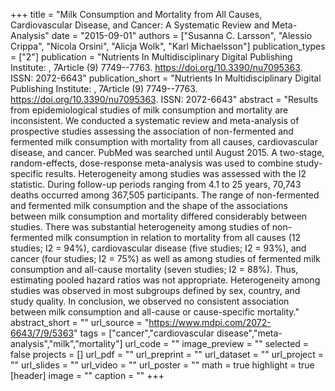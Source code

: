 +++
title = "Milk Consumption and Mortality from All Causes, Cardiovascular Disease, and Cancer: A Systematic Review and Meta-Analysis"
date = "2015-09-01"
authors = ["Susanna C. Larsson", "Alessio Crippa", "Nicola Orsini", "Alicja Wolk", "Karl Michaelsson"]
publication_types = ["2"]
publication = "Nutrients In Multidisciplinary Digital Publishing Institute: , 7Article (9) 7749--7763. https://doi.org/10.3390/nu7095363. ISSN: 2072-6643"
publication_short = "Nutrients In Multidisciplinary Digital Publishing Institute: , 7Article (9) 7749--7763. https://doi.org/10.3390/nu7095363. ISSN: 2072-6643"
abstract = "Results from epidemiological studies of milk consumption and mortality are inconsistent. We conducted a systematic review and meta-analysis of prospective studies assessing the association of non-fermented and fermented milk consumption with mortality from all causes, cardiovascular disease, and cancer. PubMed was searched until August 2015. A two-stage, random-effects, dose-response meta-analysis was used to combine  study-specific results. Heterogeneity among studies was assessed with the I2 statistic. During follow-up periods ranging from 4.1 to 25 years, 70,743 deaths occurred among 367,505 participants. The range of non-fermented and fermented milk consumption and the shape of the associations between milk consumption and mortality differed considerably between studies. There was substantial heterogeneity among studies of non-fermented milk consumption in relation to mortality from all causes (12 studies; I2 = 94%), cardiovascular disease (five studies; I2 = 93%), and cancer (four studies; I2 = 75%) as well as among studies of fermented milk consumption and all-cause mortality (seven studies; I2 = 88%). Thus, estimating pooled hazard ratios was not appropriate. Heterogeneity among studies was observed in most subgroups defined by sex, country, and study quality. In conclusion, we observed no consistent association between milk consumption and all-cause or  cause-specific mortality."
abstract_short = ""
url_source = "https://www.mdpi.com/2072-6643/7/9/5363"
tags = ["cancer","cardiovascular disease","meta-analysis","milk","mortality"]
url_code = ""
image_preview = ""
selected = false
projects = []
url_pdf = ""
url_preprint = ""
url_dataset = ""
url_project = ""
url_slides = ""
url_video = ""
url_poster = ""
math = true
highlight = true
[header]
image = ""
caption = ""
+++
